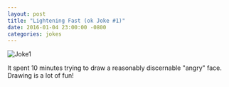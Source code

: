```yaml
---
layout: post
title: "Lightening Fast (ok Joke #1)"
date: 2016-01-04 23:00:00 -0800
categories: jokes
---
```


![Joke1](http://xenophene.github.io/joke_1.jpg)

It spent 10 minutes trying to draw a reasonably discernable "angry" face. Drawing is a lot of fun!
